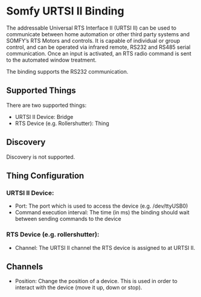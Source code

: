 # Somfy URTSI II Binding

The addressable Universal RTS Interface II (URTSI II) can be used to communicate between home automation or other third party systems and SOMFY’s RTS Motors and controls. It is capable of individual or group control, and can be operated via infrared remote, RS232 and RS485 serial communication. Once an input is activated, an RTS radio command is sent to the automated window treatment. 

The binding supports the RS232 communication.

## Supported Things

There are two supported things:

* URTSI II Device: Bridge
* RTS Device (e.g. Rollershutter): Thing 

## Discovery

Discovery is not supported.

## Thing Configuration

### URTSI II Device:

* Port: The port which is used to access the device (e.g. /dev/ttyUSB0)
* Command execution interval: The time (in ms) the binding should wait between sending commands to the device

### RTS Device (e.g. rollershutter):

* Channel: The URTSI II channel the RTS device is assigned to at URTSI II.

## Channels

* Position: Change the position of a device. This is used in order to interact with the device (move it up, down or stop).
